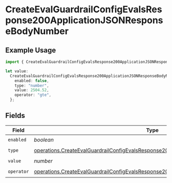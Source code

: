 # CreateEvalGuardrailConfigEvalsResponse200ApplicationJSONResponseBodyNumber

## Example Usage

```typescript
import { CreateEvalGuardrailConfigEvalsResponse200ApplicationJSONResponseBodyNumber } from "@orq-ai/node/models/operations";

let value:
  CreateEvalGuardrailConfigEvalsResponse200ApplicationJSONResponseBodyNumber = {
    enabled: false,
    type: "number",
    value: 2504.52,
    operator: "gte",
  };
```

## Fields

| Field                                                                                                                                                                                              | Type                                                                                                                                                                                               | Required                                                                                                                                                                                           | Description                                                                                                                                                                                        |
| -------------------------------------------------------------------------------------------------------------------------------------------------------------------------------------------------- | -------------------------------------------------------------------------------------------------------------------------------------------------------------------------------------------------- | -------------------------------------------------------------------------------------------------------------------------------------------------------------------------------------------------- | -------------------------------------------------------------------------------------------------------------------------------------------------------------------------------------------------- |
| `enabled`                                                                                                                                                                                          | *boolean*                                                                                                                                                                                          | :heavy_check_mark:                                                                                                                                                                                 | N/A                                                                                                                                                                                                |
| `type`                                                                                                                                                                                             | [operations.CreateEvalGuardrailConfigEvalsResponse200ApplicationJSONResponseBody42Type](../../models/operations/createevalguardrailconfigevalsresponse200applicationjsonresponsebody42type.md)     | :heavy_check_mark:                                                                                                                                                                                 | N/A                                                                                                                                                                                                |
| `value`                                                                                                                                                                                            | *number*                                                                                                                                                                                           | :heavy_check_mark:                                                                                                                                                                                 | N/A                                                                                                                                                                                                |
| `operator`                                                                                                                                                                                         | [operations.CreateEvalGuardrailConfigEvalsResponse200ApplicationJSONResponseBodyOperator](../../models/operations/createevalguardrailconfigevalsresponse200applicationjsonresponsebodyoperator.md) | :heavy_check_mark:                                                                                                                                                                                 | N/A                                                                                                                                                                                                |